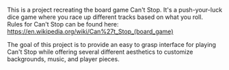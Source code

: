 This is a project recreating the board game Can't Stop.  It's a push-your-luck dice game where you race up different tracks based on what you roll.  
Rules for Can't Stop can be found here: https://en.wikipedia.org/wiki/Can%27t_Stop_(board_game)

The goal of this project is to provide an easy to grasp interface for playing Can't Stop while offering several different aesthetics to customize backgrounds, music, and player pieces.
